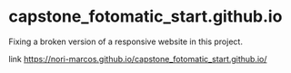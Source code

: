 # capstone_fotomatic_start.github.io
Fixing a broken version of a responsive website in this project.

link
https://nori-marcos.github.io/capstone_fotomatic_start.github.io/
